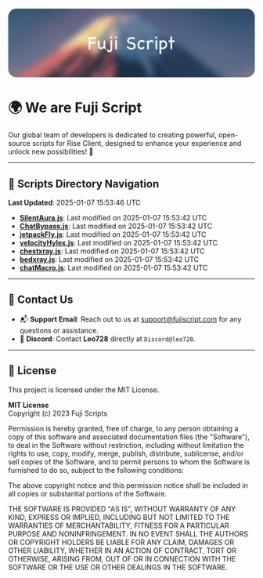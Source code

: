 ![Banner](.github/b.webp)

# 🌍 **We are Fuji Script**

Our global team of developers is dedicated to creating powerful, open-source scripts for Rise Client, designed to enhance your experience and unlock new possibilities! 🌟

---
<!-- SCRIPTS_NAVIGATION_START -->
## 📂 **Scripts Directory Navigation**

**Last Updated**: 2025-01-07 15:53:46 UTC

- **[SilentAura.js](scripts/SilentAura.js)**: Last modified on 2025-01-07 15:53:42 UTC
- **[ChatBypass.js](scripts/ChatBypass.js)**: Last modified on 2025-01-07 15:53:42 UTC
- **[jetpackFly.js](scripts/jetpackFly.js)**: Last modified on 2025-01-07 15:53:42 UTC
- **[velocityHylex.js](scripts/velocityHylex.js)**: Last modified on 2025-01-07 15:53:42 UTC
- **[chestxray.js](scripts/chestxray.js)**: Last modified on 2025-01-07 15:53:42 UTC
- **[bedxray.js](scripts/bedxray.js)**: Last modified on 2025-01-07 15:53:42 UTC
- **[chatMacro.js](scripts/chatMacro.js)**: Last modified on 2025-01-07 15:53:42 UTC

<!-- SCRIPTS_NAVIGATION_END -->

---

## 💬 **Contact Us**  
- 📬 **Support Email**: Reach out to us at [support@fujiscript.com](mailto:support@fujiscript.com) for any questions or assistance.  
- 💬 **Discord**: Contact **Leo728** directly at `Discord@leo728`.

---

## 📜 **License**

This project is licensed under the MIT License.  

**MIT License**  
Copyright (c) 2023 Fuji Scripts  

Permission is hereby granted, free of charge, to any person obtaining a copy of this software and associated documentation files (the "Software"), to deal in the Software without restriction, including without limitation the rights to use, copy, modify, merge, publish, distribute, sublicense, and/or sell copies of the Software, and to permit persons to whom the Software is furnished to do so, subject to the following conditions:  

The above copyright notice and this permission notice shall be included in all copies or substantial portions of the Software.  

THE SOFTWARE IS PROVIDED "AS IS", WITHOUT WARRANTY OF ANY KIND, EXPRESS OR IMPLIED, INCLUDING BUT NOT LIMITED TO THE WARRANTIES OF MERCHANTABILITY, FITNESS FOR A PARTICULAR PURPOSE AND NONINFRINGEMENT. IN NO EVENT SHALL THE AUTHORS OR COPYRIGHT HOLDERS BE LIABLE FOR ANY CLAIM, DAMAGES OR OTHER LIABILITY, WHETHER IN AN ACTION OF CONTRACT, TORT OR OTHERWISE, ARISING FROM, OUT OF OR IN CONNECTION WITH THE SOFTWARE OR THE USE OR OTHER DEALINGS IN THE SOFTWARE.  
